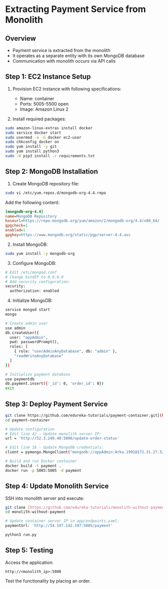 # Extracting Payment Service from Monolith

## Overview
- Payment service is extracted from the monolith
- It operates as a separate entity with its own MongoDB database
- Communication with monolith occurs via API calls

## Step 1: EC2 Instance Setup

1. Provision EC2 instance with following specifications:
   - Name: container
   - Ports: 5005-5500 open
   - Image: Amazon Linux 2

2. Install required packages:
```bash
sudo amazon-linux-extras install docker
sudo service docker start
sudo usermod -a -G docker ec2-user
sudo chkconfig docker on
sudo yum install -y git
sudo yum install python3
sudo -H pip3 install -r requirements.txt
```

## Step 2: MongoDB Installation

1. Create MongoDB repository file:
```bash
sudo vi /etc/yum.repos.d/mongodb-org-4.4.repo
```

Add the following content:
```ini
[mongodb-org-4.4]
name=MongoDB Repository
baseurl=https://repo.mongodb.org/yum/amazon/2/mongodb-org/4.4/x86_64/
gpgcheck=1
enabled=1
gpgkey=https://www.mongodb.org/static/pgp/server-4.4.asc
```

2. Install MongoDB:
```bash
sudo yum install -y mongodb-org
```

3. Configure MongoDB:
```bash
# Edit /etc/mongod.conf
# Change bindIP to 0.0.0.0
# Add security configuration:
security:
  authorization: enabled
```

4. Initialize MongoDB:
```bash
service mongod start
mongo

# Create admin user
use admin
db.createUser({
  user: "appAdmin",
  pwd: passwordPrompt(),
  roles: [ 
    { role: "userAdminAnyDatabase", db: "admin" },
    "readWriteAnyDatabase" 
  ]
})

# Initialize payment database
use paymentdb
db.payment.insert({'_id': 0, 'order_id': 0})
exit
```

## Step 3: Deploy Payment Service

```bash
git clone https://github.com/edureka-tutorials/payment-container.git](https://github.com/pravinmenghani1/breaking-monolith-to-microservices/blob/main/payment-container-main.zip
cd payment-container

# Update configuration
# Edit line 42 - Update monolith server IP:
url = 'http://52.3.249.40:5000/update-order-status'

# Edit line 18 - Update MongoDB credentials:
client = pymongo.MongoClient("mongodb://appAdmin:Arka.1992@172.31.27.52:27017/")

# Build and run Docker container
docker build -t payment .
docker run -p 5005:5005 -d payment
```

## Step 4: Update Monolith Service

SSH into monolith server and execute:
```bash
git clone [https://github.com/edureka-tutorials/monolith-without-payment.git](https://github.com/pravinmenghani1/breaking-monolith-to-microservices/blob/main/monolith-without-payment-master.zip)
cd monolith-without-payment

# Update container server IP in app/endpoints.yaml:
paymentUrl: 'http://54.197.142.197:5005/payment'

python3 run.py
```

## Step 5: Testing

Access the application:
```
http://<monolith_ip>:5000
```
Test the functionality by placing an order.
